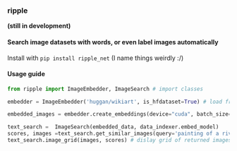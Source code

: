 ### ripple 
**(still in development)**
#### Search image datasets with words, or even label images automatically

Install with `pip install ripple_net` 
(I name things weirdly :/)

#### Usage guide

```python
from ripple import ImageEmbedder, ImageSearch # import classes

embedder = ImageEmbedder('huggan/wikiart', is_hfdataset=True) # load from a huggingface image dataset or load from a local image directory

embedded_images = embedder.create_embeddings(device="cuda", batch_size=32) # could also use 'cpu' if CUDA-enabled GPU isn't available

text_search =  ImageSearch(embedded_data, data_indexer.embed_model)
scores, images =text_search.get_similar_images(query='painting of a river', k_images=10) # specify text query for image, and number of results to return
text_search.image_grid(images, scores) # dislay grid of returned images
